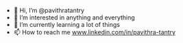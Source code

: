 - 👋 Hi, I’m @pavithratantry
- 👀 I’m interested in anything and everything
- 🌱 I’m currently learning a lot of things
- 📫 How to reach me www.linkedin.com/in/pavithra-tantry

<!---
pavithratantry/pavithratantry is a ✨ special ✨ repository because its `README.md` (this file) appears on your GitHub profile.
You can click the Preview link to take a look at your changes.
--->
